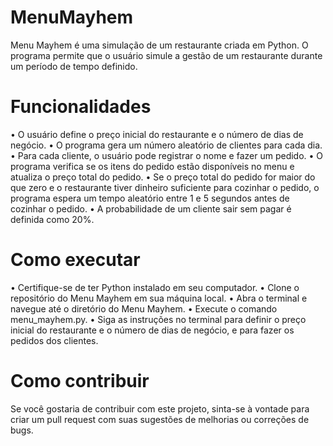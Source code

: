 # MenuMayhem
Menu Mayhem é uma simulação de um restaurante criada em Python. O programa permite que o usuário simule a gestão de um restaurante durante um período de tempo definido.

# Funcionalidades
• O usuário define o preço inicial do restaurante e o número de dias de negócio.
• O programa gera um número aleatório de clientes para cada dia.
• Para cada cliente, o usuário pode registrar o nome e fazer um pedido.
• O programa verifica se os itens do pedido estão disponíveis no menu e atualiza o preço total do pedido.
• Se o preço total do pedido for maior do que zero e o restaurante tiver dinheiro suficiente para cozinhar o pedido, o programa espera um tempo aleatório entre 1 e 5 segundos antes de cozinhar o pedido.
• A probabilidade de um cliente sair sem pagar é definida como 20%.

# Como executar
• Certifique-se de ter Python instalado em seu computador.
• Clone o repositório do Menu Mayhem em sua máquina local.
• Abra o terminal e navegue até o diretório do Menu Mayhem.
• Execute o comando menu_mayhem.py.
• Siga as instruções no terminal para definir o preço inicial do restaurante e o número de dias de negócio, e para fazer os pedidos dos clientes.

# Como contribuir
Se você gostaria de contribuir com este projeto, sinta-se à vontade para criar um pull request com suas sugestões de melhorias ou correções de bugs.
